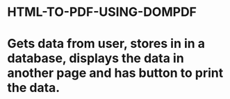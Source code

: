 # HTML-TO-PDF-USING-DOMPDF
# Gets data from user, stores in in a database, displays the data in another page and has button to print the data.
